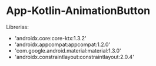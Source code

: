 # App-Kotlin-AnimationButton

Librerias:

 - 'androidx.core:core-ktx:1.3.2'
 - 'androidx.appcompat:appcompat:1.2.0'
 - 'com.google.android.material:material:1.3.0'
 - 'androidx.constraintlayout:constraintlayout:2.0.4'
